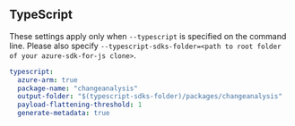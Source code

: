 ## TypeScript

These settings apply only when `--typescript` is specified on the command line.
Please also specify `--typescript-sdks-folder=<path to root folder of your azure-sdk-for-js clone>`.

```yaml $(typescript)
typescript:
  azure-arm: true
  package-name: "changeanalysis"
  output-folder: "$(typescript-sdks-folder)/packages/changeanalysis"
  payload-flattening-threshold: 1
  generate-metadata: true
```
